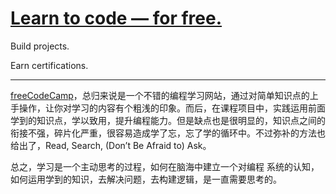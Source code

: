 #  [Learn to code — for free.](https://www.freecodecamp.org/)

Build projects.

Earn certifications.

------

[freeCodeCamp](https://www.freecodecamp.org/learn)，总归来说是一个不错的编程学习网站，通过对简单知识点的上手操作，让你对学习的内容有个粗浅的印象。而后，在课程项目中，实践运用前面学到的知识点，学以致用，提升编程能力。但是缺点也是很明显的，知识点之间的衔接不强，碎片化严重，很容易造成学了忘，忘了学的循环中。不过弥补的方法也给出了，Read, Search, (Don’t Be Afraid to) Ask。

总之，学习是一个主动思考的过程，如何在脑海中建立一个对编程 系统的认知， 如何运用学到的知识，去解决问题，去构建逻辑，是一直需要思考的。

